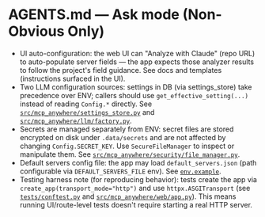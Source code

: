 # AGENTS.md — Ask mode (Non-Obvious Only)

- UI auto-configuration: the web UI can "Analyze with Claude" (repo URL) to auto-populate server fields — the app expects those analyzer results to follow the project's field guidance. See docs and templates (instructions surfaced in the UI).  
- Two LLM configuration sources: settings in DB (via settings_store) take precedence over ENV; callers should use `get_effective_setting(...)` instead of reading `Config.*` directly. See [`src/mcp_anywhere/settings_store.py`](src/mcp_anywhere/settings_store.py:71) and [`src/mcp_anywhere/llm/factory.py`](src/mcp_anywhere/llm/factory.py:42).
- Secrets are managed separately from ENV: secret files are stored encrypted on disk under `.data/secrets` and are not affected by changing `Config.SECRET_KEY`. Use `SecureFileManager` to inspect or manipulate them. See [`src/mcp_anywhere/security/file_manager.py`](src/mcp_anywhere/security/file_manager.py:45).
- Default servers config file: the app may load `default_servers.json` (path configurable via `DEFAULT_SERVERS_FILE` env). See [`env.example`](env.example:62).
- Testing harness note (for reproducing behavior): tests create the app via `create_app(transport_mode="http")` and use `httpx.ASGITransport` (see [`tests/conftest.py`](tests/conftest.py:20) and [`src/mcp_anywhere/web/app.py`](src/mcp_anywhere/web/app.py:40)). This means running UI/route-level tests doesn't require starting a real HTTP server.